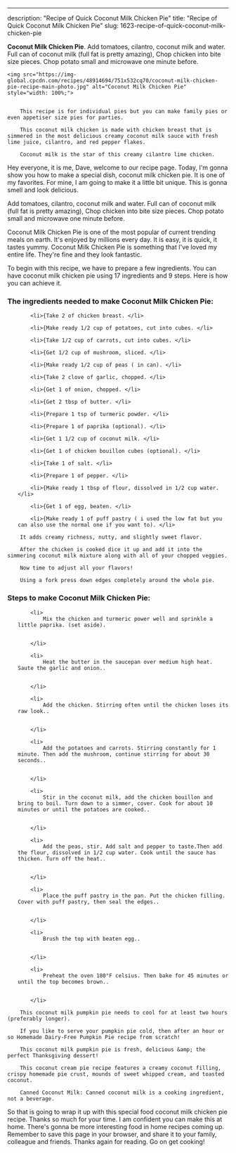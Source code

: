 ---
description: "Recipe of Quick Coconut Milk Chicken Pie"
title: "Recipe of Quick Coconut Milk Chicken Pie"
slug: 1623-recipe-of-quick-coconut-milk-chicken-pie

<p>
	<strong>Coconut Milk Chicken Pie</strong>. 
	Add tomatoes, cilantro, coconut milk and water. Full can of coconut milk (full fat is pretty amazing), Chop chicken into bite size pieces. Chop potato small and microwave one minute before.
</p>
<p>
	
	<img src="https://img-global.cpcdn.com/recipes/48914694/751x532cq70/coconut-milk-chicken-pie-recipe-main-photo.jpg" alt="Coconut Milk Chicken Pie" style="width: 100%;">
	
	
		This recipe is for individual pies but you can make family pies or even appetiser size pies for parties.
	
		This coconut milk chicken is made with chicken breast that is simmered in the most delicious creamy coconut milk sauce with fresh lime juice, cilantro, and red pepper flakes.
	
		Coconut milk is the star of this creamy cilantro lime chicken.
	
</p>
<p>
	Hey everyone, it is me, Dave, welcome to our recipe page. Today, I'm gonna show you how to make a special dish, coconut milk chicken pie. It is one of my favorites. For mine, I am going to make it a little bit unique. This is gonna smell and look delicious.
</p>
	
<p>
	Add tomatoes, cilantro, coconut milk and water. Full can of coconut milk (full fat is pretty amazing), Chop chicken into bite size pieces. Chop potato small and microwave one minute before.
</p>
<p>
	Coconut Milk Chicken Pie is one of the most popular of current trending meals on earth. It's enjoyed by millions every day. It is easy, it is quick, it tastes yummy. Coconut Milk Chicken Pie is something that I've loved my entire life. They're fine and they look fantastic.
</p>

<p>
To begin with this recipe, we have to prepare a few ingredients. You can have coconut milk chicken pie using 17 ingredients and 9 steps. Here is how you can achieve it.
</p>

<h3>The ingredients needed to make Coconut Milk Chicken Pie:</h3>

<ol>
	
		<li>{Take 2 of chicken breast. </li>
	
		<li>{Make ready 1/2 cup of potatoes, cut into cubes. </li>
	
		<li>{Take 1/2 cup of carrots, cut into cubes. </li>
	
		<li>{Get 1/2 cup of mushroom, sliced. </li>
	
		<li>{Make ready 1/2 cup of peas ( in can). </li>
	
		<li>{Take 2 clove of garlic, chopped. </li>
	
		<li>{Get 1 of onion, chopped. </li>
	
		<li>{Get 2 tbsp of butter. </li>
	
		<li>{Prepare 1 tsp of turmeric powder. </li>
	
		<li>{Prepare 1 of paprika (optional). </li>
	
		<li>{Get 1 1/2 cup of coconut milk. </li>
	
		<li>{Get 1 of chicken bouillon cubes (optional). </li>
	
		<li>{Take 1 of salt. </li>
	
		<li>{Prepare 1 of pepper. </li>
	
		<li>{Make ready 1 tbsp of flour, dissolved in 1/2 cup water. </li>
	
		<li>{Get 1 of egg, beaten. </li>
	
		<li>{Make ready 1 of puff pastry ( i used the low fat but you can also use the normal one if you want to). </li>
	
</ol>
<p>
	
		It adds creamy richness, nutty, and slightly sweet flavor.
	
		After the chicken is cooked dice it up and add it into the simmering coconut milk mixture along with all of your chopped veggies.
	
		Now time to adjust all your flavors!
	
		Using a fork press down edges completely around the whole pie.
	
</p>

<h3>Steps to make Coconut Milk Chicken Pie:</h3>

<ol>
	
		<li>
			Mix the chicken and turmeric power well and sprinkle a little paprika. (set aside).
			
			
		</li>
	
		<li>
			Heat the butter in the saucepan over medium high heat. Saute the garlic and onion..
			
			
		</li>
	
		<li>
			Add the chicken. Stirring often until the chicken loses its raw look..
			
			
		</li>
	
		<li>
			Add the potatoes and carrots. Stirring constantly for 1 minute. Then add the mushroom, continue stirring for about 30 seconds..
			
			
		</li>
	
		<li>
			Stir in the coconut milk, add the chicken bouillon and bring to boil. Turn down to a simmer, cover. Cook for about 10 minutes or until the potatoes are cooked..
			
			
		</li>
	
		<li>
			Add the peas, stir. Add salt and pepper to taste.Then add the flour, dissolved in 1/2 cup water. Cook until the sauce has thicken. Turn off the heat..
			
			
		</li>
	
		<li>
			Place the puff pastry in the pan. Put the chicken filling. Cover with puff pastry, then seal the edges..
			
			
		</li>
	
		<li>
			Brush the top with beaten egg..
			
			
		</li>
	
		<li>
			Preheat the oven 180°F celsius. Then bake for 45 minutes or until the top becomes brown..
			
			
		</li>
	
</ol>

<p>
	
		This coconut milk pumpkin pie needs to cool for at least two hours (preferably longer).
	
		If you like to serve your pumpkin pie cold, then after an hour or so Homemade Dairy-Free Pumpkin Pie recipe from scratch!
	
		This coconut milk pumpkin pie is fresh, delicious &amp; the perfect Thanksgiving dessert!
	
		This coconut cream pie recipe features a creamy coconut filling, crispy homemade pie crust, mounds of sweet whipped cream, and toasted coconut.
	
		Canned Coconut Milk: Canned coconut milk is a cooking ingredient, not a beverage.
	
</p>

<p>
	So that is going to wrap it up with this special food coconut milk chicken pie recipe. Thanks so much for your time. I am confident you can make this at home. There's gonna be more interesting food in home recipes coming up. Remember to save this page in your browser, and share it to your family, colleague and friends. Thanks again for reading. Go on get cooking!
</p>
